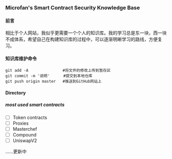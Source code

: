 ### Microfan's Smart Contract Security Knowledge Base

#### 前言

相比于个人网站，我似乎更需要一个个人的知识库。我的学习总是东一块，西一块不成体系，希望自己在构建知识库的过程中，可以逐渐明晰学习的路线，方便复习。

#### 知识库维护命令

```shell
git add -A               #将文件的修改上传到暂存区
git commit -m '说明'      #提交到本地仓库
git push origin master   #推送到GitHub网站上
```

#### Directory

##### most used smart contracts

- [ ] Token contracts
- [ ] Proxies
- [ ] Masterchef
- [ ] Compound
- [ ] UniswapV2

......更新中

